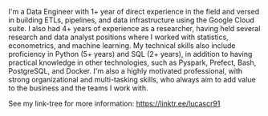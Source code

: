 <!--  "I don't know, it's kinda fun figuring shit out."

 Pryzbylewski, The Wire
 -->
 
I'm a Data Engineer with 1+ year of direct experience in the field and versed in building ETLs, pipelines, and data infrastructure using the Google Cloud suite. I also had 4+ years of experience as a researcher, having held several research and data analyst positions where I worked with statistics, econometrics, and machine learning. My technical skills also include proficiency in Python (5+ years) and SQL (2+ years), in addition to having practical knowledge in other technologies, such as Pyspark, Prefect, Bash, PostgreSQL, and Docker. I'm also a highly motivated professional, with strong organizational and multi-tasking skills, who always aim to add value to the business and the teams I work with.

See my link-tree for more information: https://linktr.ee/lucascr91

<!-- ![Top Langs](https://github-readme-stats.vercel.app/api/top-langs/?username=lucascr91&hide=jupyter%20notebook,html,tex,css,mako)
 -->
[1]: https://github.com/basedosdados
